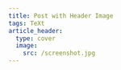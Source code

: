 ```yaml
---
title: Post with Header Image
tags: TeXt
article_header:
  type: cover
  image:
    src: /screenshot.jpg
---
```


<!-- A Post with Header Image, See [Page layout](https://tianqi.name/jekyll-TeXt-theme/samples.html#page-layout) for more examples.-->

<!--more-->

